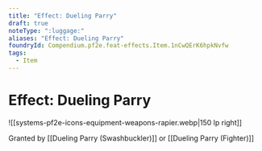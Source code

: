 ```yaml
---
title: "Effect: Dueling Parry"
draft: true
noteType: ":luggage:"
aliases: "Effect: Dueling Parry"
foundryId: Compendium.pf2e.feat-effects.Item.1nCwQErK6hpkNvfw
tags:
  - Item
---
```


# Effect: Dueling Parry
![[systems-pf2e-icons-equipment-weapons-rapier.webp|150 lp right]]

Granted by [[Dueling Parry (Swashbuckler)]] or [[Dueling Parry (Fighter)]]
